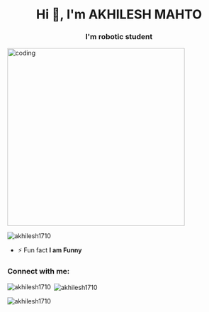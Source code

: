 <h1 align="center">Hi 👋, I'm AKHILESH MAHTO</h1>
<h3 align="center"> I'm robotic student</h3>
<img aling="right" alt="coding" width="400" scr="https://medium.com/swlh/what-is-dx-developer-experience-401a0e44a9d9">
<p align="left"> <img src="https://komarev.com/ghpvc/?username=akhilesh1710&label=Profile%20views&color=0e75b6&style=flat" alt="akhilesh1710" /> </p>

- ⚡ Fun fact **I am Funny**

<h3 align="left">Connect with me:</h3>
<p align="left">
</p>

<p><img align="left" src="https://github-readme-stats.vercel.app/api/top-langs?username=akhilesh1710&show_icons=true&locale=en&layout=compact" alt="akhilesh1710" /></p>

<p>&nbsp;<img align="center" src="https://github-readme-stats.vercel.app/api?username=akhilesh1710&show_icons=true&locale=en" alt="akhilesh1710" /></p>

<p><img align="center" src="https://github-readme-streak-stats.herokuapp.com/?user=akhilesh1710&" alt="akhilesh1710" /></p>
